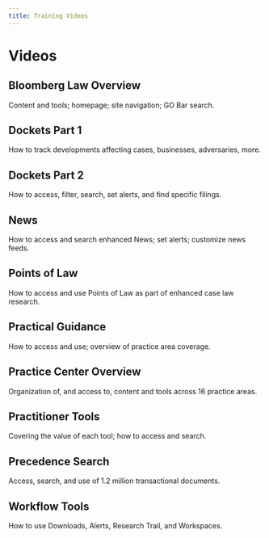 ```yaml
---
title: Training Videos
---
```

# Videos

## Bloomberg Law Overview
Content and tools; homepage; site navigation; GO Bar search.
<vimeo source="329919395"></vimeo>

## Dockets Part 1
How to track developments affecting cases, businesses, adversaries, more.
<vimeo source="328220623"></vimeo>

## Dockets Part 2
How to access, filter, search, set alerts, and find specific filings.
<vimeo source="328227590"></vimeo>

## News
How to access and search enhanced News; set alerts; customize news feeds.
<vimeo source="328226197"></vimeo>

## Points of Law
How to access and use Points of Law as part of enhanced case law research.
<vimeo source="328224433"></vimeo>

## Practical Guidance
How to access and use; overview of practice area coverage.
<vimeo source="328223619"></vimeo>

## Practice Center Overview
Organization of, and access to, content and tools across 16 practice areas.
<vimeo source="328228609"></vimeo>

## Practitioner Tools
Covering the value of each tool; how to access and search.
<vimeo source="328222506"></vimeo>

## Precedence Search
Access, search, and use of 1.2 million transactional documents.
<vimeo source="328221668"></vimeo>

## Workflow Tools
How to use Downloads, Alerts, Research Trail, and Workspaces.
<vimeo source="328225332"></vimeo>